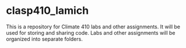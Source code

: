 # clasp410_lamich
This is a repository for Climate 410 labs and other assignments. It will be used for storing and sharing code.
Labs and other assignments will be organized into separate folders. 
